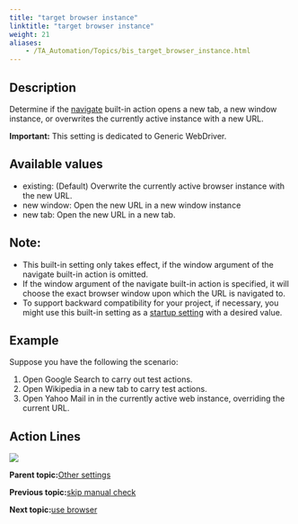 ```yaml
--- 
title: "target browser instance"
linktitle: "target browser instance"
weight: 21
aliases: 
    - /TA_Automation/Topics/bis_target_browser_instance.html
---
```


## Description

Determine if the [navigate](navigate.html) built-in action opens a new tab, a new window instance, or overwrites the currently active instance with a new URL.

**Important:** This setting is dedicated to Generic WebDriver.

## Available values

-   existing: \(Default\) Overwrite the currently active browser instance with the new URL.
-   new window: Open the new URL in a new window instance
-   new tab: Open the new URL in a new tab.

## Note:

-   This built-in setting only takes effect, if the window argument of the navigate built-in action is omitted.
-   If the window argument of the navigate built-in action is specified, it will choose the exact browser window upon which the URL is navigated to.
-   To support backward compatibility for your project, if necessary, you might use this built-in setting as a [startup setting](aut_startup_settings.html) with a desired value.

## Example

Suppose you have the following the scenario:

1.  Open Google Search to carry out test actions.
2.  Open Wikipedia in a new tab to carry test actions.
3.  Open Yahoo Mail in in the currently active web instance, overriding the current URL.

## Action Lines

![](/images//Images/bia_target_browser_instance_pgm.png)

**Parent topic:**[Other settings](/TA_Automation/Topics/bis_other.html)

**Previous topic:**[skip manual check](/TA_Automation/Topics/bis_skip_manual_check.html)

**Next topic:**[use browser](/TA_Automation/Topics/bis_use_browser.html)

